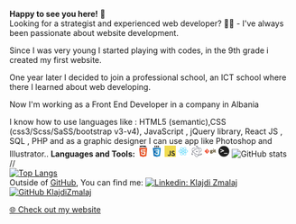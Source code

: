 **Happy to see you here!** :star_struck: <br> Looking for a strategist and experienced web developer? :running_man: - I've always been passionate about website development.

Since I was very young I started playing with codes, in the 9th grade i created my first website.

One year later I decided to join a professional school, an ICT school where there I learned about web developing.

Now I'm working as a Front End Developer in a company in Albania

I know how to use languages like : HTML5 (semantic),CSS (css3/Scss/SaSS/bootstrap v3-v4), JavaScript , jQuery library, React JS , SQL , PHP and as a graphic designer I can use app like Photoshop and Illustrator..
**Languages and Tools:**
<code><img height="20" src="https://raw.githubusercontent.com/github/explore/80688e429a7d4ef2fca1e82350fe8e3517d3494d/topics/html/html.png"></code>
<code><img height="20" src="https://raw.githubusercontent.com/github/explore/80688e429a7d4ef2fca1e82350fe8e3517d3494d/topics/css/css.png"></code>
<code><img height="20" src="https://raw.githubusercontent.com/github/explore/80688e429a7d4ef2fca1e82350fe8e3517d3494d/topics/javascript/javascript.png"></code>
<code><img height="20" src="https://raw.githubusercontent.com/github/explore/80688e429a7d4ef2fca1e82350fe8e3517d3494d/topics/react/react.png"></code>
<code><img height="20" src="https://raw.githubusercontent.com/github/explore/80688e429a7d4ef2fca1e82350fe8e3517d3494d/topics/electron/electron.png"></code>
<code><img height="20" src="https://raw.githubusercontent.com/github/explore/80688e429a7d4ef2fca1e82350fe8e3517d3494d/topics/git/git.png"></code>
<code><img height="20" src="https://raw.githubusercontent.com/github/explore/80688e429a7d4ef2fca1e82350fe8e3517d3494d/topics/terminal/terminal.png"></code>
![GitHub stats](https://github-readme-stats.vercel.app/api?username=KlajdiZmalaj&show_icons=true&theme=cobalt&include_all_commits=true&count_private=true&hide=prs,issues,contribs)
//<br>[![Top Langs](https://github-readme-stats.vercel.app/api/top-langs/?username=klajdizmalaj&layout=compact&theme=onedark)](https://github.com/klajdizmalaj)
<br> Outside of [GitHub](https://github.com/KlajdiZmalaj/), You can find me:
[![Linkedin: Klajdi Zmalaj](https://img.shields.io/badge/-KlajdiZmalaj-blue?style=flat-square&logo=Linkedin&logoColor=white&link=https://www.linkedin.com/in/klajdi-z-42b582142/)](https://www.linkedin.com/in/klajdi-z-42b582142/)
[![GitHub KlajdiZmalaj](https://img.shields.io/github/followers/KlajdiZmalaj?label=follow&style=social)](https://github.com/KlajdiZmalaj)
<p><a target='_blank' href="http://klajdizmalaj.com/">🌐 Check out my website</a></p>
